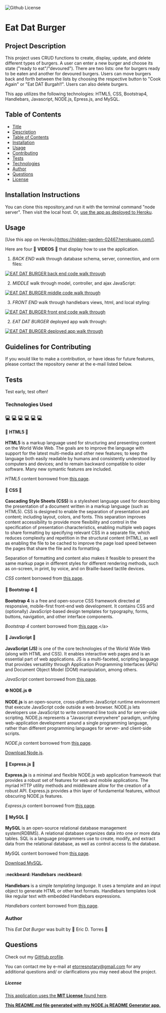 
![Github License](https://img.shields.io/badge/License-MIT_License-brightgreen)

# Eat Dat Burger

## Project Description

This project uses CRUD functions to create, display, update, and delete different types of burgers.  A user can enter a new burger and choose its state ("ready to eat"/"devoured").  There are two lists: one for burgers ready to be eaten and another for devoured burgers.  Users can move burgers back and forth between the lists by choosing the respective button to "Cook Again" or "Eat DAT Burgah!!".  Users can also delete burgers.  

This app utilizes the following technologies:  HTML5, CSS, Bootstrap4, Handlebars, Javascript, NODE.js, Epress.js, and MySQL.

## Table of Contents

* [Title](#project-title)
* [Description](#project-description)
* [Table of Contents](#table-of-contents)
* [Installation](#installation-instructions)
* [Usage](#usage)
* [Contributing](#guidelines-for-contributing)
* [Tests](#tests)
* [Technologies](#technologies-used)
* [Author](#author)
* [Questions](#questions)
* [License](#license)

## Installation Instructions

You can clone this repository,and run it with the terminal command "node server".  Then visit the local host.  Or, [use the app as deployed to Heroku](https://hidden-garden-02467.herokuapp.com/).

## Usage 

[Use this app on Heroku](https://hidden-garden-02467.herokuapp.com/].

Here are four :movie_camera: **VIDEOS** :movie_camera: that display how to use the application.

1. *BACK END* walk through database schema, server, connection, and orm files:

[![EAT DAT BURGER back end code walk through](./public/assets/img/screenshots/eat-dat-burger-db-schema-server-orm.png)](https://drive.google.com/file/d/1tn8-BIgP1VH9SI8QEPJOmfDWc_XOeqNo/preview)

2. *MIDDLE* walk through model, controller, and ajax JavaScript:

[![EAT DAT BURGER middle code walk through](./public/assets/img/screenshots/eat-dat-burger-model-controller-scripts.png)](https://drive.google.com/file/d/1LLv4KPPofHhwx1ufce_gkGhAM7G2A5W4/preview)

3. *FRONT END* walk through handlebars views, html, and local styling:

[![EAT DAT BURGER front end code walk through](./public/assets/img/screenshots/eat-dat-burger-view.png)](https://drive.google.com/file/d/1vjLXP3k8mt0q5egwLaTeJBsJ6ZsZ178R/preview)

2. *EAT DAT BURGER* deployed app walk through:

[![EAT DAT BURGER deployed app walk through](./public/assets/img/screenshots/eat-dat-burger-home.png)](https://drive.google.com/file/d/1IH34tn-HhkOK5cEG9VKAKCxPDHjR6Meh/previewgit )

## Guidelines for Contributing

If you would like to make a contribution, or have ideas for future features, please contact the repository owner at the e-mail listed below.

## Tests

Test early, test often!

### Technologies Used 
### :computer: :computer: :computer: :computer: :computer: :computer: 

#### :memo: HTML5 :memo:

**HTML5** is a markup language used for structuring and presenting content on the World Wide Web.  The goals are to improve the language with support for the latest multi-media and other new features; to keep the language both easily readable by humans and consistently understood by computers and devices; and to remain backward compatible to older software.  Many new symantic features are included.

*HTML5* content borrowed from <a target="_blank" rel="noopener noreferrer">[this page](https://en.wikipedia.org/wiki/HTML5).</a>

#### :art: CSS :art:

**Cascading Style Sheets (CSS)** is a stylesheet language used for describing the presentation of a document written in a markup language (such as HTML5).  CSS is designed to enable the separation of presentation and content; including layout, colors, and fonts.  This separation improves content accessibility to provide more flexibility and control in the specification of presentation characteristics, enabling multiple web pages to share formatting by specifying relevant CSS in a separate file, which reduces complexity and repetition in the structural content (HTML), as well as enabling the file to be cached to improve the page load speed between the pages that share the file and its formatting.

Separation of formatting and content also makes it feasible to present the same markup page in different styles for different rendering methods, such as on-screen, in print, by voice, and on Braille-based tactile devices. 

*CSS* content borrowed from <a target="_blank" rel="noopener noreferrer">[this page](https://en.wikipedia.org/wiki/Cascading_Style_Sheets).</a>

#### :shoe: Bootstrap 4 :shoe:

**Bootstrap 4** is a free and open-source CSS framework directed at responsive, mobile-first front-end web development.  It contains CSS and (optionally) JavaScript-based design templates for typography, forms, buttons, navigation, and other interface components.  

*Bootstrap 4* content borrowed from <a target="_blank" rel="noopener noreferrer">[this page](https://en.wikipedia.org/wiki/Bootstrap_(front-end_framework)).</a>

#### :sparkler: JavaScript :sparkler:

**JavaScript (JS)** is one of the core technologies of the World Wide Web (along with HTML and CSS). It enables interactive web pages and is an essential part of web applications.  JS is a multi-faceted, scripting language that provides versatility through Application Programming Interfaces (APIs) and Document Object Model (DOM) manipulation, among others.

*JavaScript* content borrowed from <a target="_blank" rel="noopener noreferrer">[this page](https://en.wikipedia.org/wiki/JavaScript).</a>

#### :globe_with_meridians: NODE.js :globe_with_meridians:

**NODE.js** is an open-source, cross-platform JavaScript runtime environment that execute JavaScript code outside a web browser.  NODE.js lets developers use JavaScript to write command line tools and for server-side scripting.  NODE.js represents a "Javascript everywhere" paradigm, unifying web-application development around a single programming language, rather than different programming languages for server- and client-side scripts.  

*NODE.js* content borrowed from <a target="_blank" rel="noopener noreferrer">[this page](https://en.wikipedia.org/wiki/Node.js).

[Download Node.js](https://nodejs.org/en/).

#### :satellite: Express.js :satellite:

**Express.js** is a minimal and flexible NODE.js web application framework that provides a robust set of features for web and mobile applications.  The myriad HTTP utility methods and middleware allow for the creation of a robust API.  Express.js provides a thin layer of fundamental features, without obscuring NODE.js features.

*Express.js* content borrowed from <a target="_blank" rel="noopener noreferrer">[this page](https://expressjs.com/).</a>

#### :card_index: MySQL :card_index:

**MySQL** is an open-source relational database management system(RDBMS). A relational database organizes data into one or more data tables.  SQL is a language programmers use to create, modify, and extract data from the relational database, as well as control access to the database.

*MySQL* content borrowed from <a target="_blank" rel="noopener noreferrer">[this page](https://en.wikipedia.org/wiki/MySQL).</a>

[Download MySQL](https://dev.mysql.com/downloads/mysql).

#### :neckbeard: Handlebars :neckbeard:

**Handlebars** is a simple *templating language*.  It uses a template and an input object to generate HTML or other text formats.  Handlebars templates look like regular text with embedded Handlebars expressions.

*Handlebars* content borrowed  from <a target="_blank" rel="noopener noreferrer">[this page](https://handlebarsjs.com/guide/).</a>

### Author 

This *Eat Dat Burger* was built by :green_heart: Eric D. Torres :green_heart:

## Questions

Check out my [GitHub profile](https://github.com/etorres-revature).

You can contact me by e-mail at etorresnotary@gmail.com for any additional questions and/ or clarifications you may need about the project.

##### License

[This application uses the **MIT License** found here](./LICENSE).

**[This README.md file generated with my NODE.js README Generator app.](https://github.com/etorres-revature/NODEjs_README.md_Generator)**
